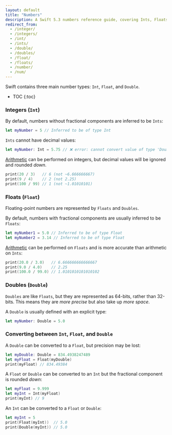 ```yaml
---
layout: default
title: "Numbers"
description: A Swift 5.3 numbers reference guide, covering Ints, Floats, Doubles, and converting between them.
redirect_from:
  - /integer/
  - /integers/
  - /int/
  - /ints/
  - /double/
  - /doubles/
  - /float/
  - /floats/
  - /number/
  - /num/
---
```


Swift contains three main number types: `Int`, `Float`, and `Double`.

* TOC
{:toc}

### Integers (`Int`)

By default, numbers without fractional components are inferred to be `Ints`:

```swift
let myNumber = 5 // Inferred to be of type Int
```

`Ints` cannot have decimal values:

```swift
let myNumber: Int = 5.75 // ❌ error: cannot convert value of type 'Double' to specified type 'Int'
```

[Arithmetic](/math) can be performed on integers, but decimal values will be ignored and rounded _down_.

```swift
print(20 / 3)   // 6 (not ~6.666666667)
print(9 / 4)    // 2 (not 2.25)
print(100 / 99) // 1 (not ~1.01010101)
```

### Floats (`Float`)

Floating-point numbers are represented by `Floats` and `Doubles`.

By default, numbers with fractional components are usually inferred to be `Floats`:

```swift
let myNumber1 = 5.0 // Inferred to be of type Float
let myNumber2 = 3.14 // Inferred to be of type Float
```

[Arithmetic](/math) can be performed on `Floats` and is more accurate than arithmetic on `Ints`:

```swift
print(20.0 / 3.0)   // 6.666666666666667
print(9.0 / 4.0)    // 2.25
print(100.0 / 99.0) // 1.0101010101010102
```

### Doubles (`Double`)

`Doubles` are like `Floats`, but they are represented as 64-bits, rather than 32-bits. This means they are _more precise_ but also take up _more space_.

A `Double` is usually defined with an explicit type:

```swift
let myNumber: Double = 5.0
```

### Converting between `Int`, `Float`, and `Double`

A `Double` can be converted to a `Float`, but precision may be lost:

```swift
let myDouble: Double = 834.4938247489
let myFloat = Float(myDouble)
print(myFloat) // 834.49384
```

A `Float` or `Double` can be converted to an `Int` but the fractional component is rounded _down_:

```swift
let myFloat = 9.999
let myInt = Int(myFloat)
print(myInt) // 9
```

An `Int` can be converted to a `Float` or `Double`:

```swift
let myInt = 5
print(Float(myInt))  // 5.0
print(Double(myInt)) // 5.0
```
